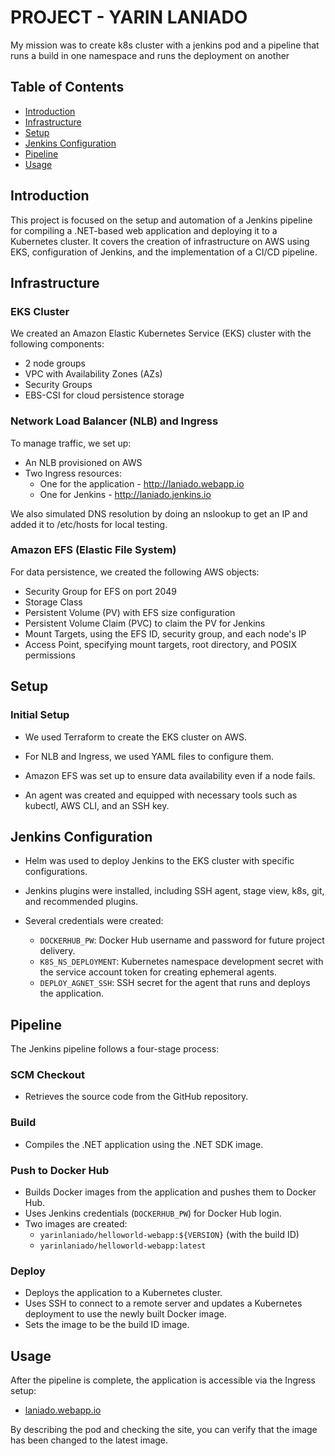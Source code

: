 

# PROJECT - YARIN LANIADO

My mission was to create k8s cluster with a jenkins pod and a pipeline that runs a build
in one namespace and runs the deployment on another
## Table of Contents

- [Introduction](#introduction)
- [Infrastructure](#infrastructure)
- [Setup](#setup)
- [Jenkins Configuration](#jenkins-configuration)
- [Pipeline](#pipeline)
- [Usage](#usage)
## Introduction

This project is focused on the setup and automation of a Jenkins pipeline for compiling a .NET-based web application and deploying it to a Kubernetes cluster. It covers the creation of infrastructure on AWS using EKS, configuration of Jenkins, and the implementation of a CI/CD pipeline.

## Infrastructure

### EKS Cluster

We created an Amazon Elastic Kubernetes Service (EKS) cluster with the following components:
- 2 node groups
- VPC with Availability Zones (AZs)
- Security Groups
- EBS-CSI for cloud persistence storage

### Network Load Balancer (NLB) and Ingress

To manage traffic, we set up:
- An NLB provisioned on AWS
- Two Ingress resources:
  - One for the application - http://laniado.webapp.io
  - One for Jenkins - http://laniado.jenkins.io

We also simulated DNS resolution by doing an nslookup to get an IP and added it to /etc/hosts for local testing.

### Amazon EFS (Elastic File System)

For data persistence, we created the following AWS objects:
- Security Group for EFS on port 2049
- Storage Class
- Persistent Volume (PV) with EFS size configuration
- Persistent Volume Claim (PVC) to claim the PV for Jenkins
- Mount Targets, using the EFS ID, security group, and each node's IP
- Access Point, specifying mount targets, root directory, and POSIX permissions

## Setup

### Initial Setup

- We used Terraform to create the EKS cluster on AWS.

- For NLB and Ingress, we used YAML files to configure them.

- Amazon EFS was set up to ensure data availability even if a node fails.

- An agent was created and equipped with necessary tools such as kubectl, AWS CLI, and an SSH key.

## Jenkins Configuration

- Helm was used to deploy Jenkins to the EKS cluster with specific configurations. 

- Jenkins plugins were installed, including SSH agent, stage view, k8s, git, and recommended plugins.

- Several credentials were created:
  - `DOCKERHUB_PW`: Docker Hub username and password for future project delivery.
  - `K8S_NS_DEPLOYMENT`: Kubernetes namespace development secret with the service account token for creating ephemeral agents.
  - `DEPLOY_AGNET_SSH`: SSH secret for the agent that runs and deploys the application.

## Pipeline

The Jenkins pipeline follows a four-stage process:

### SCM Checkout

- Retrieves the source code from the GitHub repository.

### Build

- Compiles the .NET application using the .NET SDK image.

### Push to Docker Hub

- Builds Docker images from the application and pushes them to Docker Hub.
- Uses Jenkins credentials (`DOCKERHUB_PW`) for Docker Hub login.
- Two images are created:
  - `yarinlaniado/helloworld-webapp:${VERSION}` (with the build ID)
  - `yarinlaniado/helloworld-webapp:latest`

### Deploy

- Deploys the application to a Kubernetes cluster.
- Uses SSH to connect to a remote server and updates a Kubernetes deployment to use the newly built Docker image.
- Sets the image to be the build ID image.

## Usage

After the pipeline is complete, the application is accessible via the Ingress setup:
- [laniado.webapp.io](http://laniado.webapp.io)

By describing the pod and checking the site, you can verify that the image has been changed to the latest image.
